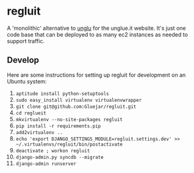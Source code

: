 regluit
=======

A 'monolithic' alternative to [unglu](http://github.com/gluejar/unglu) 
for the unglue.it website. It's just one code base that can be deployed
to as many ec2 instances as needed to support traffic.

Develop
-------

Here are some instructions for setting up regluit for development on 
an Ubuntu system:

1. `aptitude install python-setuptools`
1. `sudo easy_install virtualenv virtualenvwrapper`
1. `git clone git@github.com:Gluejar/regluit.git`
1. `cd reglueit`
1. `mkvirtualenv --no-site-packages regluit`
1. `pip install -r requirements.pip`
1. `add2virtualenv ..`
1. `echo 'export DJANGO_SETTINGS_MODULE=regluit.settings.dev' >> ~/.virtualenvs/regluit/bin/postactivate`
1. `deactivate ; workon regluit`
1. `django-admin.py syncdb --migrate`
1. `django-admin runserver`

